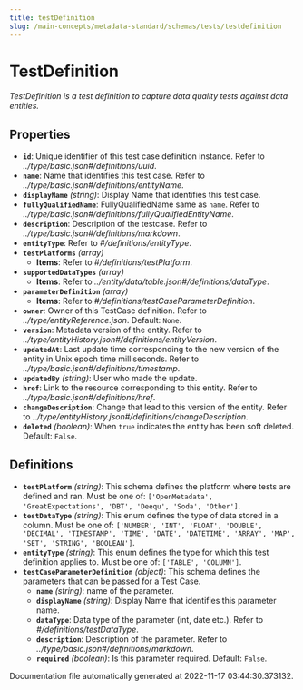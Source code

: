 ```yaml
---
title: testDefinition
slug: /main-concepts/metadata-standard/schemas/tests/testdefinition
---
```


# TestDefinition

*TestDefinition is a test definition to capture data quality tests against data entities.*

## Properties

- **`id`**: Unique identifier of this test case definition instance. Refer to *../type/basic.json#/definitions/uuid*.
- **`name`**: Name that identifies this test case. Refer to *../type/basic.json#/definitions/entityName*.
- **`displayName`** *(string)*: Display Name that identifies this test case.
- **`fullyQualifiedName`**: FullyQualifiedName same as `name`. Refer to *../type/basic.json#/definitions/fullyQualifiedEntityName*.
- **`description`**: Description of the testcase. Refer to *../type/basic.json#/definitions/markdown*.
- **`entityType`**: Refer to *#/definitions/entityType*.
- **`testPlatforms`** *(array)*
  - **Items**: Refer to *#/definitions/testPlatform*.
- **`supportedDataTypes`** *(array)*
  - **Items**: Refer to *../entity/data/table.json#/definitions/dataType*.
- **`parameterDefinition`** *(array)*
  - **Items**: Refer to *#/definitions/testCaseParameterDefinition*.
- **`owner`**: Owner of this TestCase definition. Refer to *../type/entityReference.json*. Default: `None`.
- **`version`**: Metadata version of the entity. Refer to *../type/entityHistory.json#/definitions/entityVersion*.
- **`updatedAt`**: Last update time corresponding to the new version of the entity in Unix epoch time milliseconds. Refer to *../type/basic.json#/definitions/timestamp*.
- **`updatedBy`** *(string)*: User who made the update.
- **`href`**: Link to the resource corresponding to this entity. Refer to *../type/basic.json#/definitions/href*.
- **`changeDescription`**: Change that lead to this version of the entity. Refer to *../type/entityHistory.json#/definitions/changeDescription*.
- **`deleted`** *(boolean)*: When `true` indicates the entity has been soft deleted. Default: `False`.
## Definitions

- **`testPlatform`** *(string)*: This schema defines the platform where tests are defined and ran. Must be one of: `['OpenMetadata', 'GreatExpectations', 'DBT', 'Deequ', 'Soda', 'Other']`.
- **`testDataType`** *(string)*: This enum defines the type of data stored in a column. Must be one of: `['NUMBER', 'INT', 'FLOAT', 'DOUBLE', 'DECIMAL', 'TIMESTAMP', 'TIME', 'DATE', 'DATETIME', 'ARRAY', 'MAP', 'SET', 'STRING', 'BOOLEAN']`.
- **`entityType`** *(string)*: This enum defines the type for which this test definition applies to. Must be one of: `['TABLE', 'COLUMN']`.
- **`testCaseParameterDefinition`** *(object)*: This schema defines the parameters that can be passed for a Test Case.
  - **`name`** *(string)*: name of the parameter.
  - **`displayName`** *(string)*: Display Name that identifies this parameter name.
  - **`dataType`**: Data type of the parameter (int, date etc.). Refer to *#/definitions/testDataType*.
  - **`description`**: Description of the parameter. Refer to *../type/basic.json#/definitions/markdown*.
  - **`required`** *(boolean)*: Is this parameter required. Default: `False`.


Documentation file automatically generated at 2022-11-17 03:44:30.373132.
